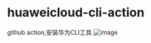# huaweicloud-cli-action

github action,安装华为CLI工具
![image](/uploads/98a6cbb1-a75a-4d25-ae50-c5a6d11c5990/1652154586955.png '1652154586955.png')